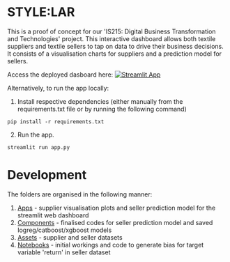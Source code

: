 
# STYLE:LAR 

This is a proof of concept for our 'IS215: Digital Business Transformation and Technologies' project. This interactive dashboard allows both textile suppliers and textile sellers to tap on data to drive their business decisions. It consists of a visualisation charts for suppliers and a prediction model for sellers.

Access the deployed dasboard here: [![Streamlit App](https://static.streamlit.io/badges/streamlit_badge_black_white.svg)](https://weilunteo-textile-dashboard-app-e4tbrh.streamlit.app/)

Alternatively, to run the app locally: 

1. Install respective dependencies (either manually from the requirements.txt file or by running the following command)
```
pip install -r requirements.txt
```

2. Run the app.
```
streamlit run app.py
```

# Development
The folders are organised in the following manner:

1. [Apps](./apps) - supplier visualisation plots and seller prediction model for the streamlit web dashboard
2. [Components](./components) - finalised codes for seller prediction model and saved logreg/catboost/xgboost models
3. [Assets](./data) - supplier and seller datasets
4. [Notebooks](./notebooks) - initial workings and code to generate bias for target variable 'return' in seller dataset 
